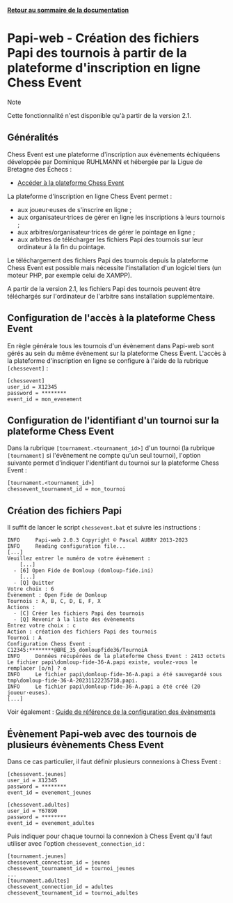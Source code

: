 **[Retour au sommaire de la documentation](../README.md)**

# Papi-web - Création des fichiers Papi des tournois à partir de la plateforme d'inscription en ligne Chess Event

> [!NOTE]
> Cette fonctionnalité n'est disponible qu'à partir de la version 2.1.

## Généralités

Chess Event est une plateforme d'inscription aux évènements échiquéens développée par Dominique RUHLMANN et hébergée par la Ligue de Bretagne des Échecs :

- [Accéder à la plateforme Chess Event](https://services.breizh-chess-online.fr/chessevent)

La plateforme d'inscription en ligne Chess Event permet :
- aux joueur·euses de s'inscrire en ligne ;
- aux organisateur·trices de gérer en ligne les inscriptions à leurs tournois ;
- aux arbitres/organisateur·trices de gérer le pointage en ligne ;
- aux arbitres de télécharger les fichiers Papi des tournois sur leur ordinateur à la fin du pointage.

Le téléchargement des fichiers Papi des tournois depuis la plateforme Chess Event est possible mais nécessite l'installation d'un logiciel tiers (un moteur PHP, par exemple celui de XAMPP).

A partir de la version 2.1, les fichiers Papi des tournois peuvent être téléchargés sur l'ordinateur de l'arbitre sans installation supplémentaire. 

## Configuration de l'accès à la plateforme Chess Event

En règle générale tous les tournois d'un évènement dans Papi-web sont gérés au sein du même évènement sur la plateforme Chess Event. L'accès à la plateforme d'inscription en ligne se configure à l'aide de la rubrique `[chessevent]` :

```
[chessevent]
user_id = X12345
password = ********
event_id = mon_evenement
```

## Configuration de l'identifiant d'un tournoi sur la plateforme Chess Event

Dans la rubrique `[tournament.<tournament_id>]` d'un tournoi (la rubrique `[tournament]` si l'évènement ne compte qu'un seul tournoi), l'option suivante permet d'indiquer l'identifiant du tournoi sur la plateforme Chess Event :

```
[tournament.<tournament_id>]
chessevent_tournament_id = mon_tournoi
```

## Création des fichiers Papi

Il suffit de lancer le script `chessevent.bat` et suivre les instructions :

```
INFO     Papi-web 2.0.3 Copyright © Pascal AUBRY 2013-2023
INFO     Reading configuration file...
[...]
Veuillez entrer le numéro de votre évènement :
    [...]
  - [6] Open Fide de Domloup (domloup-fide.ini)
    [...]
  - [Q] Quitter
Votre choix : 6
Évènement : Open Fide de Domloup
Tournois : A, B, C, D, E, F, X
Actions :
  - [C] Créer les fichiers Papi des tournois
  - [Q] Revenir à la liste des évènements
Entrez votre choix : c
Action : création des fichiers Papi des tournois
Tournoi : A
Configuration Chess Event : C12345:********@BRE_35_domloupfide36/TournoiA
INFO     Données récupérées de la plateforme Chess Event : 2413 octets
Le fichier papi\domloup-fide-36-A.papi existe, voulez-vous le remplacer [o/n] ? o
INFO     Le fichier papi\domloup-fide-36-A.papi a été sauvegardé sous tmp\domloup-fide-36-A-20231122235718.papi.
INFO     Le fichier papi\domloup-fide-36-A.papi a été créé (20 joueur·euses).
[...]
```

Voir également : [Guide de référence de la configuration des évènements](40-ref.md)

## Évènement Papi-web avec des tournois de plusieurs évènements Chess Event

Dans ce cas particulier, il faut définir plusieurs connexions à Chess Event :

```
[chessevent.jeunes]
user_id = X12345
password = ********
event_id = evenement_jeunes

[chessevent.adultes]
user_id = Y67890
password = ********
event_id = evenement_adultes
```

Puis indiquer pour chaque tournoi la connexion à Chess Event qu'il faut utiliser avec l'option `chessevent_connection_id` :

```
[tournament.jeunes]
chessevent_connection_id = jeunes
chessevent_tournament_id = tournoi_jeunes
...
[tournament.adultes]
chessevent_connection_id = adultes
chessevent_tournament_id = tournoi_adultes
```
